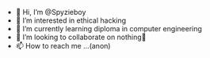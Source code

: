 - 👋 Hi, I’m @Spyzieboy
- 👀 I’m interested in ethical hacking
- 🌱 I’m currently learning diploma in computer engineering
- 💞️ I’m looking to collaborate on nothing🤗
- 📫 How to reach me ...(anon) 

<!---
Spyzieboy/Spyzieboy is a ✨ special ✨ repository because its `README.md` (this file) appears on your GitHub profile.
You can click the Preview link to take a look at your changes.
--->

